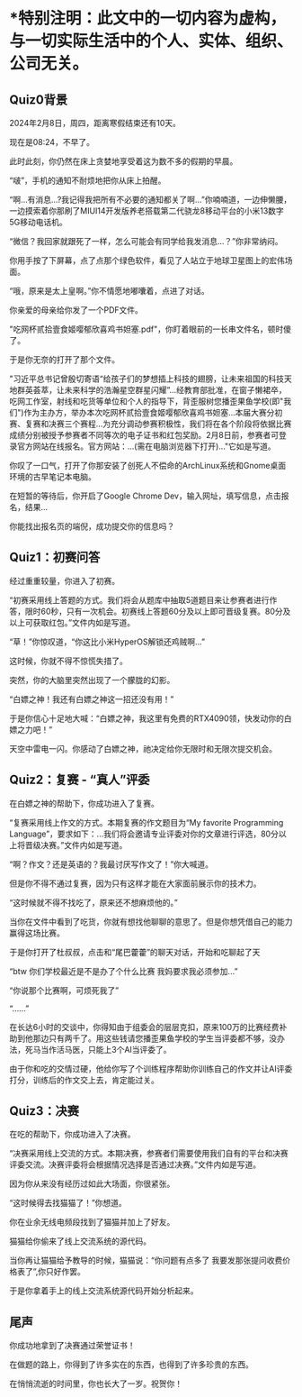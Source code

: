 # *特别注明：此文中的一切内容为虚构，与一切实际生活中的个人、实体、组织、公司无关。

## Quiz0背景

2024年2月8日，周四，距离寒假结束还有10天。

现在是08:24，不早了。

此时此刻，你仍然在床上贪婪地享受着这为数不多的假期的早晨。

“啵”，手机的通知不耐烦地把你从床上拍醒。

“啊...有消息...?我记得我把所有不必要的通知都关了啊...”你喃喃道，一边伸懒腰，一边摸索着你那刷了MIUI14开发版养老搭载第二代骁龙8移动平台的小米13数字5G移动电话机。

“微信？我回家就跟死了一样，怎么可能会有同学给我发消息...？”你非常纳闷。

你用手按了下屏幕，点了点那个绿色软件，看见了人站立于地球卫星图上的宏伟场面。

“哦，原来是太上皇啊。”你不情愿地嘟囔着，点进了对话。

你亲爱的母亲给你发了一个PDF文件。

"吃网杯贰拾壹食姬嘤郁欣喜鸡书妲塞.pdf"，你盯着眼前的一长串文件名，顿时傻了。

于是你无奈的打开了那个文件。

"习近平总书记曾殷切寄语“给孩子们的梦想插上科技的翅膀，让未来祖国的科技天地群英荟萃，让未来科学的浩瀚星空群星闪耀”...经教育部批准，在窗子懒裙卒，吃网工作室，射线和吃货等单位和个人的指导下，背歪服树您播歪果鱼学校(即"我们")作为主办方，举办本次吃网杯贰拾壹食姬嘤郁欣喜鸡书妲塞...本届大赛分初赛、复赛和决赛三个赛程...为充分调动参赛积极性，我们将在各个阶段将依据比赛成绩分别被授予参赛者不同等次的电子证书和红包奖励。2月8日前，参赛者可登录官方网站在线报名。官方网站：...(需在电脑浏览器下打开)..."它如是写道。

你叹了一口气，打开了你那安装了创死人不偿命的ArchLinux系统和Gnome桌面环境的古早笔记本电脑。

在短暂的等待后，你开启了Google Chrome Dev，输入网址，填写信息，点击报名，结果...

你能找出报名页的端倪，成功提交你的信息吗？

## Quiz1：初赛问答

经过重重较量，你进入了初赛。

“初赛采用线上答题的方式。我们将会从题库中抽取5道题目来让参赛者进行作答，限时60秒，只有一次机会。初赛线上答题60分及以上即可晋级复赛。80分及以上可获取红包。”文件内如是写道。

“草！”你惊叹道，“你这比小米HyperOS解锁还鸡贼啊...”

这时候，你就不得不惊慌失措了。

突然，你的大脑里突然出现了一个朦胧的幻影。

“白嫖之神！我还有白嫖之神这一招还没有用！”

于是你信心十足地大喊：“白嫖之神，我这里有免费的RTX4090领，快发动你的白嫖之力吧！”

天空中雷电一闪。你感动了白嫖之神，祂决定给你无限时和无限次提交机会。

## Quiz2：复赛 - “真人”评委

在白嫖之神的帮助下，你成功进入了复赛。

“复赛采用线上作文的方式。本期复赛的作文题目为“My favorite Programming Language”，要求如下：...我们将会邀请专业评委对你的文章进行评选，80分以上将晋级决赛。”文件内如是写道。

“啊？作文？还是英语的？我最讨厌写作文了！”你大喊道。

但是你不得不通过复赛，因为只有这样才能在大家面前展示你的技术力。

“这时候就不得不找吃了，原来还不想麻烦他的。”

当你在文件中看到了吃货，你就有想找他聊聊的意思了。但是你想凭借自己的能力赢得这场比赛。

于是你打开了杜叔叔，点击和“尾巴藿藿”的聊天对话，开始和吃聊起了天

“btw 你们学校最近是不是办了个什么比赛 我妈要求我必须参加...”

“你说那个比赛啊，可烦死我了”

“......”

在长达6小时的交谈中，你得知由于组委会的层层克扣，原来100万的比赛经费补助到他那边只有两千了。用这些钱请您播歪果鱼学校的学生当评委都不够，没办法，死马当作活马医，只能上3个AI当评委了。

由于你和吃的交情过硬，他给你写了个训练程序帮助你训练自己的作文并让AI评委打分，训练后的作文交上去，肯定能过关。

## Quiz3：决赛

在吃的帮助下，你成功进入了决赛。

“决赛采用线上交流的方式。本期决赛，参赛者们需要使用我们自有的平台和决赛评委交流。决赛评委将会根据情况选择是否通过决赛。”文件内如是写道。

因为你从来没有经历过如此大场面，你很紧张。

“这时候得去找猫猫了！”你想道。

你在业余无线电频段找到了猫猫并加上了好友。

猫猫给你偷来了线上交流系统的源代码。

当你再让猫猫给予教导的时候，猫猫说：“你问题有点多了 我要发那张提问收费价格表了”,你只好作罢。

于是你拿着手上的线上交流系统源代码开始分析起来。

## 尾声

你成功地拿到了决赛通过荣誉证书！

在做题的路上，你得到了许多实在的东西，也得到了许多珍贵的东西。

在悄悄流逝的时间里，你也长大了一岁。祝贺你！

